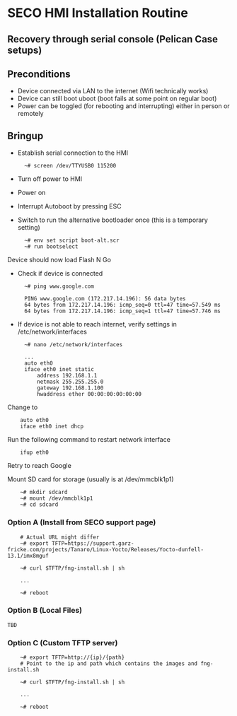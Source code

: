# SECO HMI Installation Routine


## Recovery through serial console (Pelican Case setups)

## Preconditions
- Device connected via LAN to the internet (Wifi technically works)
- Device can still boot uboot (boot fails at some point on regular boot)
- Power can be toggled (for rebooting and interrupting) either in person or remotely

## Bringup
- Establish serial connection to the HMI


        ~# screen /dev/TTYUSB0 115200

         

- Turn off power to HMI
- Power on
- Interrupt Autoboot by pressing ESC
- Switch to run the alternative bootloader once (this is a temporary setting)

        ~# env set script boot-alt.scr
        ~# run bootselect

Device should now load Flash N Go

- Check if device is connected

        ~# ping www.google.com

        PING www.google.com (172.217.14.196): 56 data bytes
        64 bytes from 172.217.14.196: icmp_seq=0 ttl=47 time=57.549 ms
        64 bytes from 172.217.14.196: icmp_seq=1 ttl=47 time=57.746 ms
    
- If device is not able to reach internet, verify settings in /etc/network/interfaces


        ~# nano /etc/network/interfaces

        ...
        auto eth0
        iface eth0 inet static
            address 192.168.1.1
            netmask 255.255.255.0
            gateway 192.168.1.100
            hwaddress ether 00:00:00:00:00:00


Change to
        
        auto eth0
        iface eth0 inet dhcp

Run the following command to restart network interface

        ifup eth0
    
Retry to reach Google


Mount SD card for storage (usually is at /dev/mmcblk1p1)

        ~# mkdir sdcard
        ~# mount /dev/mmcblk1p1
        ~# cd sdcard

### Option A (Install from SECO support page)


        # Actual URL might differ
        ~# export TFTP=https://support.garz-fricke.com/projects/Tanaro/Linux-Yocto/Releases/Yocto-dunfell-13.1/imx8mguf

        ~# curl $TFTP/fng-install.sh | sh

        ...

        ~# reboot

### Option B (Local Files)

    TBD

### Option C (Custom TFTP server)

        ~# export TFTP=http://{ip}/{path}
        # Point to the ip and path which contains the images and fng-install.sh

        ~# curl $TFTP/fng-install.sh | sh

        ...

        ~# reboot